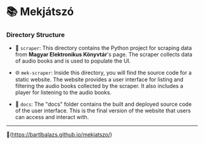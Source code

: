 # :books: Mekjátszó

### Directory Structure

- :wrench: `scraper`: This directory contains the Python project for scraping data from **Magyar Elektronikus Könyvtár**'s page. The scraper collects data of audio books and is used to populate the UI.

- :globe_with_meridians: `mek-scraper`: Inside this directory, you will find the source code for a static website. The website provides a user interface for listing and filtering the audio books collected by the scraper. It also includes a player for listening to the audio books.

- :page_facing_up: `docs`: The "docs" folder contains the built and deployed source code of the user interface. This is the final version of the website that users can access and interact with.

---

:pushpin:(https://bartlbalazs.github.io/mekjatszo/)
